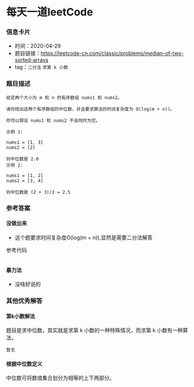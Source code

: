 # 每天一道leetCode

### 信息卡片

- 时间：2020-04-29
- 题目链接：https://leetcode-cn.com/classic/problems/median-of-two-sorted-arrays
- tag：`二分法` `求第 k 小数`

### 题目描述

```
给定两个大小为 m 和 n 的有序数组 nums1 和 nums2。

请你找出这两个有序数组的中位数，并且要求算法的时间复杂度为 O(log(m + n))。

你可以假设 nums1 和 nums2 不会同时为空。

示例 1:

nums1 = [1, 3]
nums2 = [2]

则中位数是 2.0
示例 2:

nums1 = [1, 2]
nums2 = [3, 4]

则中位数是 (2 + 3)/2 = 2.5

```

### 参考答案

#### 没做出来
- 这个题要求时间复杂度O(log(m + n)),显然是需要二分法解答

参考代码
```java

```

#### 暴力法

- 没啥好说的

### 其他优秀解答

#### 第k小数解法

题目是求中位数，其实就是求第 k 小数的一种特殊情况，而求第 k 小数有一种算法。

```
暂无
```

#### 根据中位数定义
中位数可将数值集合划分为相等的上下两部分。
